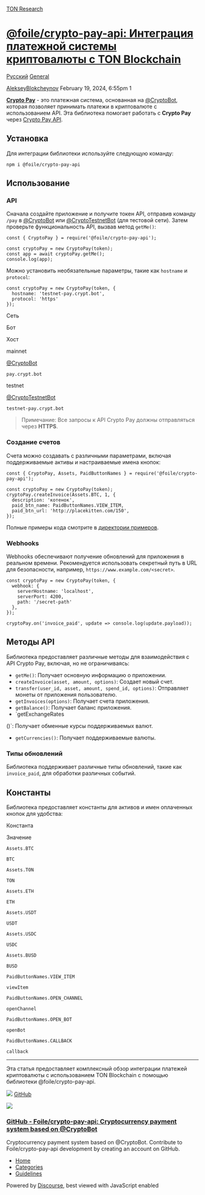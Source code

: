 [TON Research](/)

# [@foile/crypto-pay-api: Интеграция платежной системы криптовалюты с TON Blockchain](/t/foile-crypto-pay-api-ton-blockchain/421)

[Русский](/c/ru/general/50)  [General](/c/ru/general/50) 

    

[AlekseyBlokcheynov](https://tonresear.ch/u/AlekseyBlokcheynov)   February 19, 2024, 6:55pm  1

**[Crypto Pay](http://t.me/CryptoBot/?start=pay)** - это платежная система, основанная на [@CryptoBot](http://t.me/CryptoBot), которая позволяет принимать платежи в криптовалюте с использованием API. Эта библиотека помогает работать с **Crypto Pay** через [Crypto Pay API](https://telegra.ph/Crypto-Pay-API-11-25).

## [](#h-1)Установка

Для интеграции библиотеки используйте следующую команду:

```
npm i @foile/crypto-pay-api
```

## [](#h-2)Использование

### [](#api-3)API

Сначала создайте приложение и получите токен API, отправив команду `/pay` в [@CryptoBot](http://t.me/CryptoBot?start=pay) или [@CryptoTestnetBot](http://t.me/CryptoTestnetBot?start=pay) (для тестовой сети). Затем проверьте функциональность API, вызвав метод `getMe()`:

```
const { CryptoPay } = require('@foile/crypto-pay-api');
  
const cryptoPay = new CryptoPay(token);
const app = await cryptoPay.getMe();
console.log(app);
```

Можно установить необязательные параметры, такие как `hostname` и `protocol`:

```
const cryptoPay = new CryptoPay(token, {
  hostname: 'testnet-pay.crypt.bot',
  protocol: 'https'
});
```

Сеть

Бот

Хост

mainnet

[@CryptoBot](http://t.me/CryptoBot?start=pay)

`pay.crypt.bot`

testnet

[@CryptoTestnetBot](http://t.me/CryptoTestnetBot?start=pay)

`testnet-pay.crypt.bot`

> Примечание: Все запросы к API Crypto Pay должны отправляться через **HTTPS**.

### [](#h-4)Создание счетов

Счета можно создавать с различными параметрами, включая поддерживаемые активы и настраиваемые имена кнопок:

```
const { CryptoPay, Assets, PaidButtonNames } = require('@foile/crypto-pay-api');

const cryptoPay = new CryptoPay(token);
cryptoPay.createInvoice(Assets.BTC, 1, {
  description: 'котенок',
  paid_btn_name: PaidButtonNames.VIEW_ITEM,
  paid_btn_url: 'http://placekitten.com/150',
});
```

Полные примеры кода смотрите в [директории примеров](https://github.com/Foile/crypto-pay-api/tree/main/examples).

### [](#webhooks-5)Webhooks

Webhooks обеспечивают получение обновлений для приложения в реальном времени. Рекомендуется использовать секретный путь в URL для безопасности, например, `https://www.example.com/<secret>`.

```
const cryptoPay = new CryptoPay(token, {
  webhook: {
    serverHostname: 'localhost',
    serverPort: 4200,
    path: '/secret-path'
  },
});

cryptoPay.on('invoice_paid', update => console.log(update.payload));
```

## [](#api-6)Методы API

Библиотека предоставляет различные методы для взаимодействия с API Crypto Pay, включая, но не ограничиваясь:

*   `getMe()`: Получает основную информацию о приложении.
*   `createInvoice(asset, amount, options)`: Создает новый счет.
*   `transfer(user_id, asset, amount, spend_id, options)`: Отправляет монеты от приложения пользователю.
*   `getInvoices(options)`: Получает счета приложения.
*   `getBalance()`: Получает баланс приложения.
*   \`getExchangeRates

()\`: Получает обменные курсы поддерживаемых валют.

*   `getCurrencies()`: Получает поддерживаемые валюты.

### [](#h-7)Типы обновлений

Библиотека поддерживает различные типы обновлений, такие как `invoice_paid`, для обработки различных событий.

## [](#h-8)Константы

Библиотека предоставляет константы для активов и имен оплаченных кнопок для удобства:

Константа

Значение

`Assets.BTC`

`BTC`

`Assets.TON`

`TON`

`Assets.ETH`

`ETH`

`Assets.USDT`

`USDT`

`Assets.USDC`

`USDC`

`Assets.BUSD`

`BUSD`

`PaidButtonNames.VIEW_ITEM`

`viewItem`

`PaidButtonNames.OPEN_CHANNEL`

`openChannel`

`PaidButtonNames.OPEN_BOT`

`openBot`

`PaidButtonNames.CALLBACK`

`callback`

* * *

Эта статья предоставляет комплексный обзор интеграции платежей криптовалюты с использованием TON Blockchain с помощью библиотеки @foile/crypto-pay-api.

![](https://github.githubassets.com/favicons/favicon.svg) [GitHub](https://github.com/Foile/crypto-pay-api)

![](https://tonresear.ch/uploads/default/optimized/1X/da781717ef147768b987bd07b4933efdfef203df_2_690x345.png)

### [GitHub - Foile/crypto-pay-api: Cryptocurrency payment system based on @CryptoBot](https://github.com/Foile/crypto-pay-api)

Cryptocurrency payment system based on @CryptoBot. Contribute to Foile/crypto-pay-api development by creating an account on GitHub.

 

*   [Home](/)
*   [Categories](/categories)
*   [Guidelines](/guidelines)

Powered by [Discourse](https://www.discourse.org), best viewed with JavaScript enabled